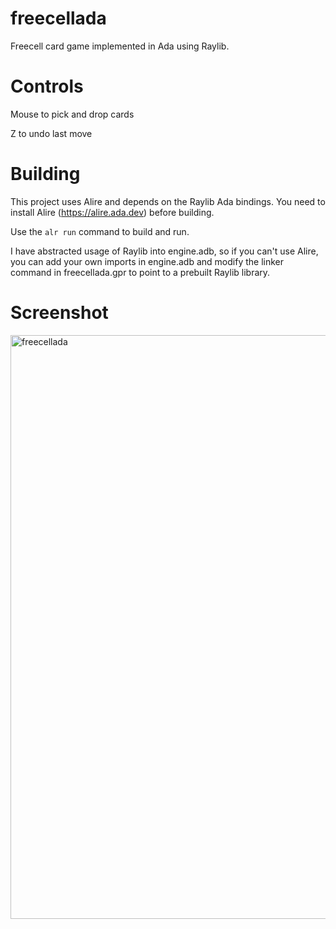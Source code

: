 # freecellada
Freecell card game implemented in Ada using Raylib.

# Controls

Mouse to pick and drop cards

Z to undo last move

# Building

This project uses Alire and depends on the Raylib Ada bindings. You need to install Alire (https://alire.ada.dev) before building.

Use the ```alr run``` command to build and run.

I have abstracted usage of Raylib into engine.adb, so if you can't use Alire, you can add your own imports in engine.adb and modify the linker command in freecellada.gpr to point to a prebuilt Raylib library.

# Screenshot

<img width="1386" height="934" alt="freecellada" src="https://github.com/user-attachments/assets/a7d09a94-9260-4520-960b-b2e8bc9221ea" />
